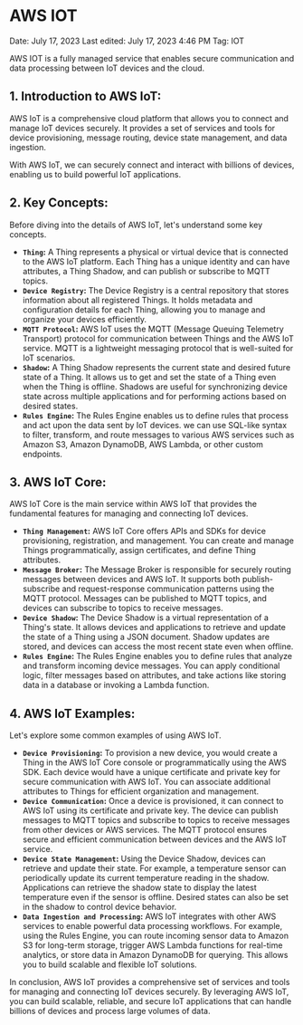 # AWS IOT

Date: July 17, 2023
Last edited: July 17, 2023 4:46 PM
Tag: IOT

AWS IOT is a fully managed service that enables secure communication and data processing between IoT devices and the cloud.

## **1. Introduction to AWS IoT:**

AWS IoT is a comprehensive cloud platform that allows you to connect and manage IoT devices securely. It provides a set of services and tools for device provisioning, message routing, device state management, and data ingestion. 

With AWS IoT, we can securely connect and interact with billions of devices, enabling us to build powerful IoT applications.

## **2. Key Concepts:**

Before diving into the details of AWS IoT, let's understand some key concepts.

- **`Thing`:** A Thing represents a physical or virtual device that is connected to the AWS IoT platform. Each Thing has a unique identity and can have attributes, a Thing Shadow, and can publish or subscribe to MQTT topics.
- **`Device Registry`:** The Device Registry is a central repository that stores information about all registered Things. It holds metadata and configuration details for each Thing, allowing you to manage and organize your devices efficiently.
- **`MQTT Protocol`:** AWS IoT uses the MQTT (Message Queuing Telemetry Transport) protocol for communication between Things and the AWS IoT service. MQTT is a lightweight messaging protocol that is well-suited for IoT scenarios.
- **`Shadow`:** A Thing Shadow represents the current state and desired future state of a Thing. It allows us to get and set the state of a Thing even when the Thing is offline. Shadows are useful for synchronizing device state across multiple applications and for performing actions based on desired states.
- **`Rules Engine`:** The Rules Engine enables us to define rules that process and act upon the data sent by IoT devices. we can use SQL-like syntax to filter, transform, and route messages to various AWS services such as Amazon S3, Amazon DynamoDB, AWS Lambda, or other custom endpoints.

## **3. AWS IoT Core:**

AWS IoT Core is the main service within AWS IoT that provides the fundamental features for managing and connecting IoT devices.

- **`Thing Management`:** AWS IoT Core offers APIs and SDKs for device provisioning, registration, and management. You can create and manage Things programmatically, assign certificates, and define Thing attributes.
- **`Message Broker`:** The Message Broker is responsible for securely routing messages between devices and AWS IoT. It supports both publish-subscribe and request-response communication patterns using the MQTT protocol. Messages can be published to MQTT topics, and devices can subscribe to topics to receive messages.
- **`Device Shadow`:** The Device Shadow is a virtual representation of a Thing's state. It allows devices and applications to retrieve and update the state of a Thing using a JSON document. Shadow updates are stored, and devices can access the most recent state even when offline.
- **`Rules Engine`:** The Rules Engine enables you to define rules that analyze and transform incoming device messages. You can apply conditional logic, filter messages based on attributes, and take actions like storing data in a database or invoking a Lambda function.

## **4. AWS IoT Examples:**

Let's explore some common examples of using AWS IoT.

- **`Device Provisioning`:** To provision a new device, you would create a Thing in the AWS IoT Core console or programmatically using the AWS SDK. Each device would have a unique certificate and private key for secure communication with AWS IoT. You can associate additional attributes to Things for efficient organization and management.
- **`Device Communication`:** Once a device is provisioned, it can connect to AWS IoT using its certificate and private key. The device can publish messages to MQTT topics and subscribe to topics to receive messages from other devices or AWS services. The MQTT protocol ensures secure and efficient communication between devices and the AWS IoT service.
- **`Device State Management`:** Using the Device Shadow, devices can retrieve and update their state. For example, a temperature sensor can periodically update its current temperature reading in the shadow. Applications can retrieve the shadow state to display the latest temperature even if the sensor is offline. Desired states can also be set in the shadow to control device behavior.
- **`Data Ingestion and Processing`:** AWS IoT integrates with other AWS services to enable powerful data processing workflows. For example, using the Rules Engine, you can route incoming sensor data to Amazon S3 for long-term storage, trigger AWS Lambda functions for real-time analytics, or store data in Amazon DynamoDB for querying. This allows you to build scalable and flexible IoT solutions.

In conclusion, AWS IoT provides a comprehensive set of services and tools for managing and connecting IoT devices securely. By leveraging AWS IoT, you can build scalable, reliable, and secure IoT applications that can handle billions of devices and process large volumes of data.